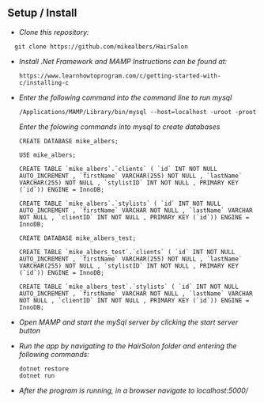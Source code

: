 ## Setup / Install

* _Clone this repository:_  
```
  git clone https://github.com/mikealbers/HairSalon
```

* _Install .Net Framework and MAMP_
  _Instructions can be found at:_
  ```
  https://www.learnhowtoprogram.com/c/getting-started-with-c/installing-c
  ```

* _Enter the following command into the command line to run mysql_
  ```
  /Applications/MAMP/Library/bin/mysql --host=localhost -uroot -proot
  ```

  _Enter the folowing commands into mysql to create databases_
  ```
  CREATE DATABASE mike_albers;

  USE mike_albers;

  CREATE TABLE `mike_albers`.`clients` ( `id` INT NOT NULL AUTO_INCREMENT , `firstName` VARCHAR(255) NOT NULL , `lastName` VARCHAR(255) NOT NULL , `stylistID` INT NOT NULL , PRIMARY KEY (`id`)) ENGINE = InnoDB;

  CREATE TABLE `mike_albers`.`stylists` ( `id` INT NOT NULL AUTO_INCREMENT , `firstName` VARCHAR NOT NULL , `lastName` VARCHAR NOT NULL , `clientID` INT NOT NULL , PRIMARY KEY (`id`)) ENGINE = InnoDB;

  CREATE DATABASE mike_albers_test;

  CREATE TABLE `mike_albers_test`.`clients` ( `id` INT NOT NULL AUTO_INCREMENT , `firstName` VARCHAR(255) NOT NULL , `lastName` VARCHAR(255) NOT NULL , `stylistID` INT NOT NULL , PRIMARY KEY (`id`)) ENGINE = InnoDB;

  CREATE TABLE `mike_albers_test`.`stylists` ( `id` INT NOT NULL AUTO_INCREMENT , `firstName` VARCHAR NOT NULL , `lastName` VARCHAR NOT NULL , `clientID` INT NOT NULL , PRIMARY KEY (`id`)) ENGINE = InnoDB;
  ```

* _Open MAMP and start the mySql server by clicking the start server button_

* _Run the app by navigating to the HairSolon folder and entering the following commands:_
  ```
  dotnet restore
  dotnet run
  ```

* _After the program is running, in a browser navigate to localhost:5000/_
